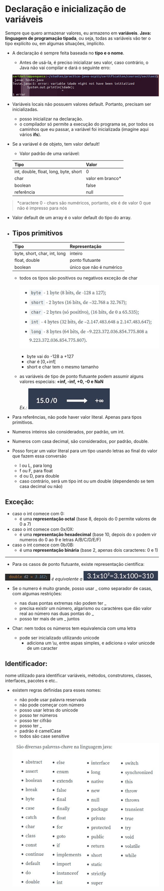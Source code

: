 # Declaração e inicialização de variáveis

Sempre que quero armazenar valores, eu armazeno em **variáveis**.
 **Java: linguagem de programação tipada**, ou seja, todas as variáveis vão ter o tipo explícito ou, em algumas situações, implícito.

- A declaração é sempre feita baseada no **tipo e o nome**.
    - Antes de usá-la, é preciso inicializar seu valor, caso contrário, o Java não vai compilar e dará o seguinte erro:

    ![Erro de inicialização](error_inicialize_variable.jpg)

- Variáveis locais não possuem valores default. Portanto, precisam ser inicializadas.
    - posso inicializar na declaração.
    - o compilador só permite a execução do programa se, por todos os caminhos que eu passar, a variável foi inicializada (imagine aqui vários **ifs**).

- Se a variável é de objeto, tem valor default!
    - Valor padrão de uma variável:
    
    Tipo   | Valor
    --------- | ------
    int, double, float, long, byte, short | 0
    char | valor em branco*
    boolean | false
    referência | null
    
> *caractere 0 - chars são numéricos, portanto, ele é de valor 0 que não é impresso para nós

- Valor default de um array é o valor default do tipo do array.

- ## Tipos primitivos

    Tipo   | Representação
    --------- | ------
    byte, short, char, int, long | inteiro
    float, double | ponto flutuante
    boolean | único que não é numérico

    - todos os tipos são positivos ou negativos exceção de char
    
        ![tamanhos](tamanhos.jpg)
        
        - byte vai do -128 a +127
        - char é [0,+inf[
        - short e char tem o mesmo tamanho

    - as variáveis de tipo de ponto flutuante podem assumir alguns valores especiais:
**+inf, -inf, +0, -0 e NaN**

        _Ex.:_  ![Divisao por zero](divisionbyzero.jpg)

- Para referências, não pode haver valor literal. Apenas para tipos primitivos.

- Numeros inteiros são considerados, por padrão, um int.
- Numeros com casa decimal, são considerados, por padrão, double.
- Posso forçar um valor literal para um tipo usando letras ao final do valor que fazem essa conversão
    - l ou L, para long
    - f ou F, para float
    - d ou D, para double
    - caso contrário, será um tipo int ou um double (dependendo se tem casa decimal ou não)

## Exceção:
- caso o int comece com 0:
    - é uma **representação octal** (base 8, depois do 0 permite valores de 0 a 7)
- caso o int comece com 0x/0X:
    - é uma **representação hexadecimal** (base 10, depois do x podem vir numeros do 0 ao 9 e letras A/B/C/D/E/F)
- caso o int comece com 0b/0B:
    - é uma **representação binária** (base 2, apenas dois caracteres: 0 e 1)

----------------------------------------

- Para os casos de ponto flutuante, existe representação científica:

![Notacao cientifica](notacaocientifica.jpg) _é equivalente a_
![Notacao cientifica](notacaocientifica_explicacao.jpg)

- Se o numero é muito grande, posso usar _ como separador de casas, com algumas restrições:
    - nas duas pontas extremas não podem ter _
    - precisa existir um número, algarismo ou caractéres que dão valor real ao número nas duas pontas do _
    - posso ter mais de um _ juntos

- Char: nem todos os números tem equivalencia com uma letra
    - pode ser inicializado utilizando unicode
        - adiciona um \u, entre aspas simples, e adiciona o valor unicode de um caracter

## Identificador:
nome utilizado para identificar variáveis, métodos, construtores, classes, interfaces, pacotes e etc..

- existem regras definidas para esses nomes:
    - não pode usar palavra reservada
    - não pode começar com número
    - posso usar letras do unicode
    - posso ter números
    - posso ter cifrão
    - posso ter _
    - padrão é camelCase
    - todos são case sensitive
    
    ![Palavras reservadas](reservado.jpg)






